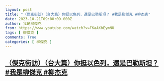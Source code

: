 ```yaml
---
layout: post
title: "（傑克街訪）（台大篇）你挺以色列，還是巴勒斯坦？ #我是柳傑克 #柳杰克"
date: 2023-10-21T09:00:09.000Z
author: 我是柳傑克
from: https://www.youtube.com/watch?v=FKaAXbEymNU
tags: [ 柳傑克 ]
comments: True
categories: [ 柳傑克 ]
---
```

<!--1697878809000-->
[（傑克街訪）（台大篇）你挺以色列，還是巴勒斯坦？ #我是柳傑克 #柳杰克](https://www.youtube.com/watch?v=FKaAXbEymNU)
------

<div>

</div>
